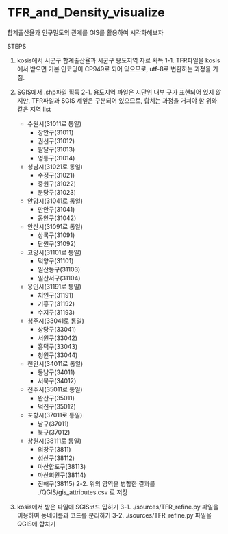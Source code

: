 # TFR_and_Density_visualize

합계출산율과 인구밀도의 관계를 GIS를 활용하여 시각화해보자

STEPS
1. kosis에서 시군구 합계출산율과 시군구 용도지역 자료 획득
	1-1. TFR파일을 kosis에서 받으면 기본 인코딩이 CP949로 되어 있으므로, utf-8로 변환하는 과정을 거침.

2. SGIS에서 .shp파일 획득
	2-1. 용도지역 파일은 시단위 내부 구가 표현되어 있지 않지만, TFR파일과 SGIS 셰잎은 구분되어 있으므로, 합치는 과정을 거쳐야 함
	위와 같은 지역 list
	- 수원시(31011로 통일)
		- 장안구(31011)
		- 권선구(31012)
		- 팔달구(31013)
		- 영통구(31014)
	- 성남시(31021로 통일)
		- 수정구(31021)
		- 중원구(31022)
		- 분당구(31023)
	- 안양시(31041로 통일)
		- 만안구(31041)
		- 동안구(31042)
	- 안산시(31091로 통일)
		- 상록구(31091)
		- 단원구(31092)
	- 고양시(31101로 통일)
		- 덕양구(31101)
		- 일산동구(31103)
		- 일산서구(31104)
	- 용인시(31191로 통일)
		- 처인구(31191)
		- 기흥구(31192)
		- 수지구(31193)
	- 청주시(33041로 통일)
		- 상당구(33041)
		- 서원구(33042)
		- 흥덕구(33043)
		- 청원구(33044)
	- 천안시(34011로 통일)
		- 동남구(34011)
		- 서북구(34012)
	- 전주시(35011로 통일)
		- 완산구(35011)
		- 덕진구(35012)
	- 포항시(37011로 통일)
		- 남구(37011)
		- 북구(37012)
	- 창원시(38111로 통일)
		- 의창구(3811)
		- 성산구(38112)
		- 마산합포구(38113)
		- 마산회원구(38114)
		- 진해구(38115)
	2-2. 위의 영역을 병합한 결과를 ./QGIS/gis_attributes.csv 로 저장

3. kosis에서 받은 파일에 SGIS코드 입히기
	3-1. ./sources/TFR_refine.py 파일을 이용하여 동네이름과 코드를 분리하기
	3-2. ./sources/TFR_refine.py 파일을 QGIS에 합치기